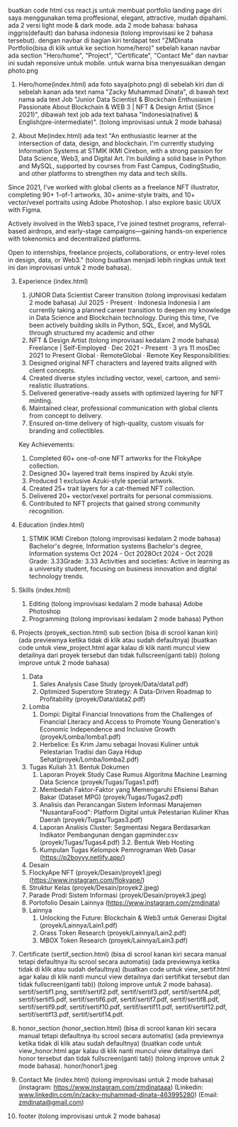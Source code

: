 buatkan code html css react.js untuk membuat portfolio landing page diri saya menggunakan tema proffesional, elegant, attractive, mudah dipahami. ada 2 versi light mode & dark mode. ada 2 mode bahasa: bahasa inggris(default) dan bahasa indonesia (tolong improvisasi ke 2 bahasa tersebut). dengan navbar di bagian kiri terdapat text "ZMDinata Portfolio(bisa di klik untuk ke section home/hero)" sebelah kanan navbar ada section "Hero/home", "Project", "Certificate", "Contact Me" dan navbar ini sudah reponsive untuk mobile. untuk warna bisa menyesuaikan dengan photo.png

1. Hero/home(index.html)
ada foto saya(photo.png) di sebelah kiri dan di sebelah kanan ada text nama "Zacky Muhammad Dinata", di bawah text nama ada text Job "Junior Data Scientist & Blockchain Enthusiasm | Passionate About Blockchain & WEB 3 | NFT & Design Artist (Since 2021)", dibawah text job ada text bahasa "Indonesia(native) & English(pre-intermediate)". (tolong improvisasi untuk 2 mode bahasa)

2. About Me(index.html)
ada text "An enthusiastic learner at the intersection of data, design, and blockchain. 
I'm currently studying Information Systems at STMIK IKMI Cirebon, with a strong passion for Data Science, Web3, and Digital Art. I’m building a solid base in Python and MySQL, supported by courses from Fast Campus, CodingStudio, and other platforms to strengthen my data and tech skills.

Since 2021, I’ve worked with global clients as a freelance NFT illustrator, completing 90+ 1-of-1 artworks, 30+ anime-style traits, and 10+ vector/vexel portraits using Adobe Photoshop. I also explore basic UI/UX with Figma.

Actively involved in the Web3 space, I’ve joined testnet programs, referral-based airdrops, and early-stage campaigns—gaining hands-on experience with tokenomics and decentralized platforms.

Open to internships, freelance projects, collaborations, or entry-level roles in design, data, or Web3." (tolong buatkan menjadi lebih ringkas untuk text ini dan improvisasi untuk 2 mode bahasa).

3. Experience (index.html)
    1. jUNIOR Data Scientist Career transition (tolong improvisasi kedalam 2 mode bahasa)
    Jul 2025 - Present ·
    Indonesia Indonesia 
    I am currently taking a planned career transition to deepen my knowledge in Data Science and Blockchain technology. During this time, I’ve been actively building skills in Python, SQL, Excel, and MySQL through structured my academic and other   
    2. NFT & Design Artist (tolong improvisasi kedalam 2 mode bahasa)
    Freelance | Self-Employed ·
    Dec 2021 - Present · 3 yrs 11 mosDec 2021 to Present
    Global · RemoteGlobal · Remote
    Key Responsibilities:
    1. Designed original NFT characters and layered traits aligned with client concepts.
    2. Created diverse styles including vector, vexel, cartoon, and semi-realistic illustrations.
    3. Delivered generative-ready assets with optimized layering for NFT minting.
    4. Maintained clear, professional communication with global clients from concept to delivery.
    5. Ensured on-time delivery of high-quality, custom visuals for branding and collectibles.

    Key Achievements:
    1. Completed 60+ one-of-one NFT artworks for the FlokyApe collection.
    2. Designed 30+ layered trait items inspired by Azuki style.
    3. Produced 1 exclusive Azuki-style special artwork.
    4. Created 25+ trait layers for a cat-themed NFT collection.
    5. Delivered 20+ vector/vexel portraits for personal commissions.
    6. Contributed to NFT projects that gained strong community recognition.

3. Education (index.html)
    1. STMIK IKMI Cirebon (tolong improvisasi kedalam 2 mode bahasa)
    Bachelor's degree, Information systems Bachelor's degree, Information systems 
    Oct 2024 - Oct 2028Oct 2024 - Oct 2028
    Grade: 3.33Grade: 3.33
    Activities and societies: Active in learning as a university student, focusing on business innovation and digital technology trends.

4. Skills (index.html)
    1. Editing (tolong improvisasi kedalam 2 mode bahasa)
    Adobe Photoshop
    2. Programming (tolong improvisasi kedalam 2 mode bahasa)
    Python

5. Projects (proyek_section.html)
    sub section (bisa di scrool kanan kiri) (ada previewnya ketika tidak di klik atau sudah defaultnya) (buatkan code untuk view_project.html agar kalau di klik nanti muncul view detailnya dari proyek tersebut dan tidak fullscreen(ganti tab)) (tolong improve untuk 2 mode bahasa)
    1. Data
        1. Sales Analysis Case Study (proyek/Data/data1.pdf)
        2. Optimized Superstore Strategy: A Data-Driven Roadmap to Profitability (proyek/Data/data2.pdf)
    2. Lomba
        1. Dompi: Digital Financial Innovations from the Challenges of Financial Literacy and Access to Promote Young Generation's Economic Independence and Inclusive Growth (proyek/Lomba/lomba1.pdf)
        2. Herbelice: Es Krim Jamu sebagai Inovasi Kuliner untuk Pelestarian Tradisi dan Gaya Hidup Sehat(proyek/Lomba/lomba2.pdf)
    3. Tugas Kuliah
    3.1. Bentuk Dokumen
        1. Laporan Proyek Study Case Rumus Algoritma Machine Learning Data Science (proyek/Tugas/Tugas1.pdf)
        2. Membedah Faktor-Faktor yang Memengaruhi Efisiensi Bahan Bakar (Dataset MPG) (proyek/Tugas/Tugas2.pdf)
        3. Analisis dan Perancangan Sistem Informasi Manajemen "NusantaraFood": Platform Digital untuk Pelestarian Kuliner Khas Daerah (proyek/Tugas/Tugas3.pdf)
        4. Laporan Analisis Cluster: Segmentasi Negara Berdasarkan 
Indikator Pembangunan dengan gapminder.csv (proyek/Tugas/Tugas4.pdf)
    3.2. Bentuk Web Hosting
        1. Kumpulan Tugas Kelompok Pemrograman Web Dasar (https://p2boyyy.netlify.app/)
    4. Desain
     1. FlockyApe NFT (proyek/Desain/proyek1.jpeg) (https://www.instagram.com/flokyape/)
     2. Struktur Kelas (proyek/Desain/proyek2.jpeg)
     3. Parade Prodi Sistem Informasi (proyek/Desain/proyek3.jpeg)
     4. Portofolio Desain Lainnya (https://www.instagram.com/zmdinata)
    5. Lainnya
        1. Unlocking the Future: Blockchain & Web3 untuk Generasi Digital (proyek/Lainnya/Lain1.pdf)
        2. Grass Token Research (proyek/Lainnya/Lain2.pdf)
        3. MBOX Token Research (proyek/Lainnya/Lain3.pdf)

6. Certificate (sertif_section.html) (bisa di scrool kanan kiri secara manual tetapi defaultnya itu scrool secara automatis) (ada previewnya ketika tidak di klik atau sudah defaultnya) (buatkan code untuk view_sertif.html agar kalau di klik nanti muncul view detailnya dari sertifikat tersebut dan tidak fullscreen(ganti tab)) (tolong improve untuk 2 mode bahasa). sertif/sertif1.png, sertif/sertif2.pdf, sertif/sertif3.pdf, sertif/sertif4.pdf, sertif/sertif5.pdf, sertif/sertif6.pdf, sertif/sertif7.pdf, sertif/sertif8.pdf, sertif/sertif9.pdf, sertif/sertif10.pdf, sertif/sertif11.pdf, sertif/sertif12.pdf, sertif/sertif13.pdf, sertif/sertif14.pdf.

7. honor_section (honor_section.html) (bisa di scrool kanan kiri secara manual tetapi defaultnya itu scrool secara automatis) (ada previewnya ketika tidak di klik atau sudah defaultnya) (buatkan code untuk view_honor.html agar kalau di klik nanti muncul view detailnya dari honor tersebut dan tidak fullscreen(ganti tab)) (tolong improve untuk 2 mode bahasa). honor/honor1.jpeg

8. Contact Me (index.html) (tolong improvisasi untuk 2 mode bahasa) (instagram: https://www.instagram.com/zmdinataaa) (Linkedin: www.linkedin.com/in/zacky-muhammad-dinata-463995280) (Email: zmdinata@gmail.com)

9. footer (tolong improvisasi untuk 2 mode bahasa)